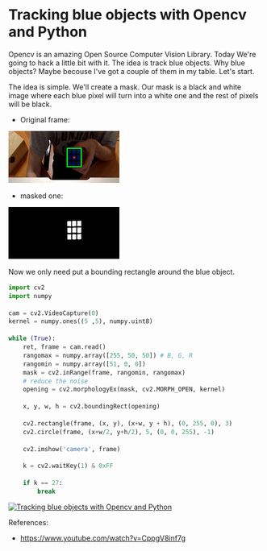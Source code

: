 
Tracking blue objects with Opencv and Python
======

Opencv is an amazing Open Source Computer Vision Library. Today We're going to hack a little bit with it. The idea is track blue objects. Why blue objects? Maybe becouse I've got a couple of them in my table. Let's start.

The idea is simple. We'll create a mask. Our mask is a black and white image where each blue pixel will turn into a white one and the rest of pixels will be black.

* Original frame:

![Original](imgs/original.png)

* masked one:

![Mask](imgs/mask.png)

Now we only need put a bounding rectangle around the blue object.

```python
import cv2
import numpy

cam = cv2.VideoCapture(0)
kernel = numpy.ones((5 ,5), numpy.uint8)

while (True):
    ret, frame = cam.read()
    rangomax = numpy.array([255, 50, 50]) # B, G, R
    rangomin = numpy.array([51, 0, 0])
    mask = cv2.inRange(frame, rangomin, rangomax)
    # reduce the noise
    opening = cv2.morphologyEx(mask, cv2.MORPH_OPEN, kernel)

    x, y, w, h = cv2.boundingRect(opening)

    cv2.rectangle(frame, (x, y), (x+w, y + h), (0, 255, 0), 3)
    cv2.circle(frame, (x+w/2, y+h/2), 5, (0, 0, 255), -1)

    cv2.imshow('camera', frame)

    k = cv2.waitKey(1) & 0xFF

    if k == 27:
        break
```

[![Tracking blue objects with Opencv and Python](https://img.youtube.com/vi/7P_D6RTJaJY/0.jpg)](https://www.youtube.com/watch?v=7P_D6RTJaJY)

References:
* https://www.youtube.com/watch?v=CppgV8inf7g